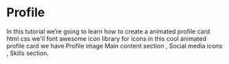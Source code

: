 # Profile
In this tutorial we’re going to learn how to create a animated profile card html css we'll font awesome icon library for icons in this cool animated profile card we have Profile image Main content section , Social media icons , Skills section.

